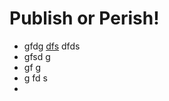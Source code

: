 # Publish or Perish!

- gfdg [dfs](https://www.ncbi.nlm.nih.gov/pubmed/?term=High-fructose+corn+syrup+enhances+intestinal+tumor+growth+in+mice) dfds 
- gfsd g
- gf g
- g fd s
- 
